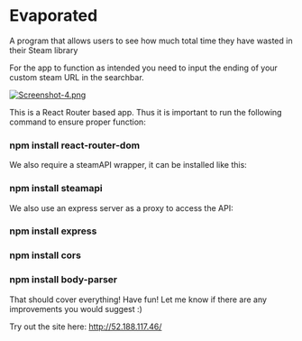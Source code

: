 # Evaporated

A program that allows users to see how much total time they have wasted in their Steam library

For the app to function as intended you need to input the ending of your custom steam URL in the searchbar.

[![Screenshot-4.png](https://i.postimg.cc/ZnW9mKC9/Screenshot-4.png)](https://postimg.cc/m1GZN43R)

This is a React Router based app. Thus it is important to run the following command to ensure proper function:

### npm install react-router-dom

We also require a steamAPI wrapper, it can be installed like this:

### npm install steamapi

We also use an express server as a proxy to access the API:

### npm install express

### npm install cors

### npm install body-parser

That should cover everything! Have fun! Let me know if there are any improvements you would suggest :)

Try out the site here: http://52.188.117.46/

